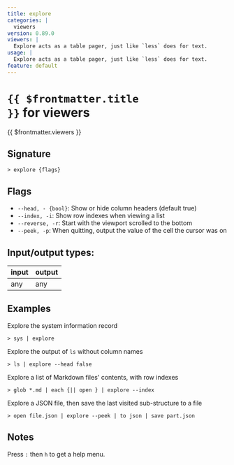 ```yaml
---
title: explore
categories: |
  viewers
version: 0.89.0
viewers: |
  Explore acts as a table pager, just like `less` does for text.
usage: |
  Explore acts as a table pager, just like `less` does for text.
feature: default
---
```

<!-- This file is automatically generated. Please edit the command in https://github.com/nushell/nushell instead. -->

# <code>{{ $frontmatter.title }}</code> for viewers

<div class='command-title'>{{ $frontmatter.viewers }}</div>

## Signature

```> explore {flags} ```

## Flags

 -  `--head, - {bool}`: Show or hide column headers (default true)
 -  `--index, -i`: Show row indexes when viewing a list
 -  `--reverse, -r`: Start with the viewport scrolled to the bottom
 -  `--peek, -p`: When quitting, output the value of the cell the cursor was on


## Input/output types:

| input | output |
| ----- | ------ |
| any   | any    |

## Examples

Explore the system information record
```nu
> sys | explore

```

Explore the output of `ls` without column names
```nu
> ls | explore --head false

```

Explore a list of Markdown files' contents, with row indexes
```nu
> glob *.md | each {|| open } | explore --index

```

Explore a JSON file, then save the last visited sub-structure to a file
```nu
> open file.json | explore --peek | to json | save part.json

```

## Notes
Press `:` then `h` to get a help menu.
